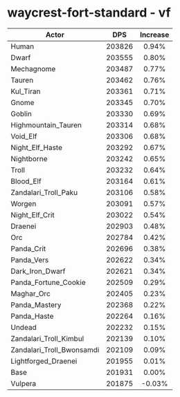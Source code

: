 # waycrest-fort-standard - vf
| Actor | DPS | Increase |
|---|:---:|:---:|
|Human|203826|0.94%|
|Dwarf|203555|0.80%|
|Mechagnome|203487|0.77%|
|Tauren|203462|0.76%|
|Kul_Tiran|203361|0.71%|
|Gnome|203345|0.70%|
|Goblin|203330|0.69%|
|Highmountain_Tauren|203314|0.68%|
|Void_Elf|203306|0.68%|
|Night_Elf_Haste|203292|0.67%|
|Nightborne|203242|0.65%|
|Troll|203232|0.64%|
|Blood_Elf|203164|0.61%|
|Zandalari_Troll_Paku|203106|0.58%|
|Worgen|203091|0.57%|
|Night_Elf_Crit|203022|0.54%|
|Draenei|202903|0.48%|
|Orc|202784|0.42%|
|Panda_Crit|202696|0.38%|
|Panda_Vers|202622|0.34%|
|Dark_Iron_Dwarf|202621|0.34%|
|Panda_Fortune_Cookie|202509|0.29%|
|Maghar_Orc|202405|0.23%|
|Panda_Mastery|202368|0.22%|
|Panda_Haste|202264|0.16%|
|Undead|202232|0.15%|
|Zandalari_Troll_Kimbul|202139|0.10%|
|Zandalari_Troll_Bwonsamdi|202109|0.09%|
|Lightforged_Draenei|201955|0.01%|
|Base|201931|0.00%|
|Vulpera|201875|-0.03%|
